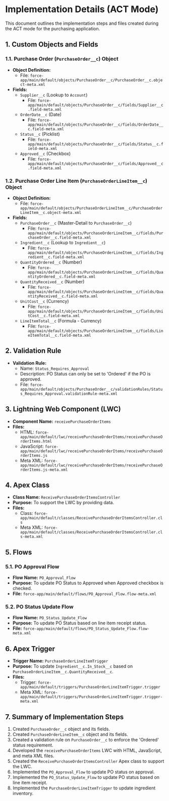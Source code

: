 # Implementation Details (ACT Mode)

This document outlines the implementation steps and files created during the ACT mode for the purchasing application.

## 1. Custom Objects and Fields

### 1.1. Purchase Order (`PurchaseOrder__c`) Object

*   **Object Definition:**
    *   File: `force-app/main/default/objects/PurchaseOrder__c/PurchaseOrder__c.object-meta.xml`
*   **Fields:**
    *   `Supplier__c` (Lookup to `Account`)
        *   File: `force-app/main/default/objects/PurchaseOrder__c/fields/Supplier__c.field-meta.xml`
    *   `OrderDate__c` (Date)
        *   File: `force-app/main/default/objects/PurchaseOrder__c/fields/OrderDate__c.field-meta.xml`
    *   `Status__c` (Picklist)
        *   File: `force-app/main/default/objects/PurchaseOrder__c/fields/Status__c.field-meta.xml`
    *   `Approved__c` (Checkbox)
        *   File: `force-app/main/default/objects/PurchaseOrder__c/fields/Approved__c.field-meta.xml`

### 1.2. Purchase Order Line Item (`PurchaseOrderLineItem__c`) Object

*   **Object Definition:**
    *   File: `force-app/main/default/objects/PurchaseOrderLineItem__c/PurchaseOrderLineItem__c.object-meta.xml`
*   **Fields:**
    *   `PurchaseOrder__c` (Master-Detail to `PurchaseOrder__c`)
        *   File: `force-app/main/default/objects/PurchaseOrderLineItem__c/fields/PurchaseOrder__c.field-meta.xml`
    *   `Ingredient__c` (Lookup to `Ingredient__c`)
        *   File: `force-app/main/default/objects/PurchaseOrderLineItem__c/fields/Ingredient__c.field-meta.xml`
    *   `QuantityOrdered__c` (Number)
        *   File: `force-app/main/default/objects/PurchaseOrderLineItem__c/fields/QuantityOrdered__c.field-meta.xml`
    *   `QuantityReceived__c` (Number)
        *   File: `force-app/main/default/objects/PurchaseOrderLineItem__c/fields/QuantityReceived__c.field-meta.xml`
    *   `UnitCost__c` (Currency)
        *   File: `force-app/main/default/objects/PurchaseOrderLineItem__c/fields/UnitCost__c.field-meta.xml`
    *   `LineItemTotal__c` (Formula - Currency)
        *   File: `force-app/main/default/objects/PurchaseOrderLineItem__c/fields/LineItemTotal__c.field-meta.xml`

## 2. Validation Rule

*   **Validation Rule:**
    *   Name: `Status_Requires_Approval`
    *   Description: PO Status can only be set to 'Ordered' if the PO is approved.
    *   File: `force-app/main/default/objects/PurchaseOrder__c/validationRules/Status_Requires_Approval.validationRule-meta.xml`

## 3. Lightning Web Component (LWC)

*   **Component Name:** `receivePurchaseOrderItems`
*   **Files:**
    *   HTML: `force-app/main/default/lwc/receivePurchaseOrderItems/receivePurchaseOrderItems.html`
    *   JavaScript: `force-app/main/default/lwc/receivePurchaseOrderItems/receivePurchaseOrderItems.js`
    *   Meta XML: `force-app/main/default/lwc/receivePurchaseOrderItems/receivePurchaseOrderItems.js-meta.xml`

## 4. Apex Class

*   **Class Name:** `ReceivePurchaseOrderItemsController`
*   **Purpose:** To support the LWC by providing data.
*   **Files:**
    *   Class: `force-app/main/default/classes/ReceivePurchaseOrderItemsController.cls`
    *   Meta XML: `force-app/main/default/classes/ReceivePurchaseOrderItemsController.cls-meta.xml`

## 5. Flows

### 5.1. PO Approval Flow

*   **Flow Name:** `PO_Approval_Flow`
*   **Purpose:** To update PO Status to Approved when Approved checkbox is checked.
*   **File:** `force-app/main/default/flows/PO_Approval_Flow.flow-meta.xml`

### 5.2. PO Status Update Flow

*   **Flow Name:** `PO_Status_Update_Flow`
*   **Purpose:** To update PO Status based on line item receipt status.
*   **File:** `force-app/main/default/flows/PO_Status_Update_Flow.flow-meta.xml`

## 6. Apex Trigger

*   **Trigger Name:** `PurchaseOrderLineItemTrigger`
*   **Purpose:** To update `Ingredient__c.In_Stock__c` based on `PurchaseOrderLineItem__c.QuantityReceived__c`.
*   **Files:**
    *   Trigger: `force-app/main/default/triggers/PurchaseOrderLineItemTrigger.trigger`
    *   Meta XML: `force-app/main/default/triggers/PurchaseOrderLineItemTrigger.trigger-meta.xml`

## 7. Summary of Implementation Steps

1.  Created `PurchaseOrder__c` object and its fields.
2.  Created `PurchaseOrderLineItem__c` object and its fields.
3.  Created a validation rule on `PurchaseOrder__c` to enforce the 'Ordered' status requirement.
4.  Developed the `receivePurchaseOrderItems` LWC with HTML, JavaScript, and meta XML files.
5.  Created the `ReceivePurchaseOrderItemsController` Apex class to support the LWC.
6.  Implemented the `PO_Approval_Flow` to update PO status on approval.
7.  Implemented the `PO_Status_Update_Flow` to update PO status based on line item receipt.
8.  Implemented the `PurchaseOrderLineItemTrigger` to update ingredient inventory.
